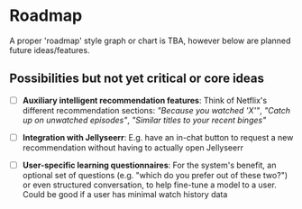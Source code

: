 # Roadmap

A proper 'roadmap' style graph or chart is TBA, however below are planned future ideas/features.

## Possibilities but not yet critical or core ideas

-   [ ] **Auxiliary intelligent recommendation features**: Think of Netflix's different recommendation sections: _"Because you watched 'X'"_, _"Catch up on unwatched episodes"_, _"Similar titles to your recent binges"_

-   [ ] **Integration with Jellyseerr**: E.g. have an in-chat button to request a new recommendation without having to actually open Jellyseerr

-   [ ] **User-specific learning questionnaires**: For the system's benefit, an optional set of questions (e.g. "which do you prefer out of these two?") or even structured conversation, to help fine-tune a model to a user. Could be good if a user has minimal watch history data
